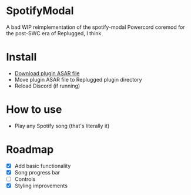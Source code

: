 # SpotifyModal
A bad WIP reimplementation of the spotify-modal Powercord coremod for the post-SWC era of Replugged, I think
  
# Install
  - [Download plugin ASAR file](https://github.com/Socketlike/SpotifyModal/releases/latest)  
  - Move plugin ASAR file to Replugged plugin directory  
  - Reload Discord (if running)
  
# How to use
  - Play any Spotify song (that's literally it)
  
# Roadmap
  - [X] Add basic functionality
  - [X] Song progress bar
  - [ ] Controls
  - [X] Styling improvements
